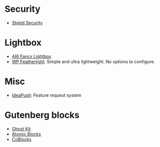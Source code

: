 # Security
- [Shield Security](https://wordpress.org/plugins/wp-simple-firewall/)

# Lightbox
- [ARI Fancy Lightbox](https://wordpress.org/plugins/ari-fancy-lightbox/)
- [WP Featherlight](https://wordpress.org/plugins/wp-featherlight/): Simple and ultra lightweight. No options to configure. 

# Misc
- [IdeaPush](https://wordpress.org/plugins/ideapush/): Feature request system

# Gutenberg blocks
- [Ghost Kit](https://ghostkit.io/)
- [Atomic Blocks](https://atomicblocks.com/)
- [CoBlocks](https://coblocks.com/)
